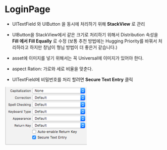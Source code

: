 # LoginPage

- UITextField 와 UIButton 을 동시에 처리하기 위해 **StackView** 로 관리
- UIButton을 StackView에서 같은 크기로 처리하기 위해서 Distribution 속성을 **Fill 에서 Fill Equally** 로 수정
(보통 추천 방법에는 Hugging Priority를 바꿔서 처리하라고 하지만 창남이 형님 방법이 더 좋은거 같습니다.)

- asset에 이미지를 넣기 위해서는 꼭 Universal에 이미지가 있어야 한다.
- aspect Ration: 가로와 세로 비율을 맞춘다.

- UITextField에 비밀번호를 처리 할려면 **Secure Text Entry** 클릭


![secure](./images/SecureTextEntry.png)
